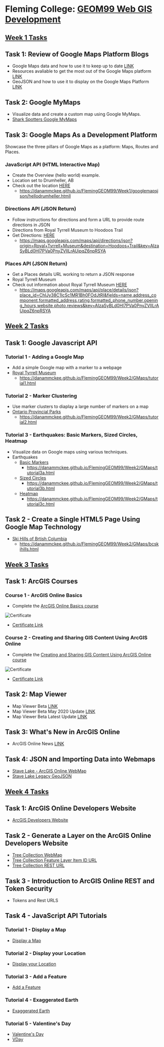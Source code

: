 # **Fleming College: [GEOM99 Web GIS Development](https://danammckee.github.io/FlemingGEOM99/home.html)**

## **[Week 1 Tasks](https://danammckee.github.io/FlemingGEOM99/Week1/index.html)**

## **Task 1: Review of Google Maps Platform Blogs**

* Google Maps data and how to use it to keep up to date [LINK](https://cloud.google.com/blog/products/maps-platform/9-things-know-about-googles-maps-data-beyond-map)
* Resources avaliable to get the most out of the Google Maps platform [LINK](https://cloud.google.com/blog/products/maps-platform/how-get-started-google-maps-platform-get-support-and-have-your-questions-answered)
* GeoJSON and how to use it to display on the Google Maps Platform [LINK](https://cloud.google.com/blog/products/maps-platform/quick-map-layer-visualizations-geojson-and-georss)

## **Task 2: Google MyMaps**

* Visualize data and create a custom map using Google MyMaps.
* [Shark Spotters Google MyMaps](https://danammckee.github.io/FlemingGEOM99/Week1/MyMaps/sharkspotting.html)

## **Task 3: Google Maps As a Development Platform**

Showcase the three pillars of Google Maps as a platform: Maps, Routes and Places. 

### **JavaScript API (HTML Interactive Map)**

* Create the Overview (hello world) example. 
* Location set to Drumheller, AB
* Check out the location [HERE](https://danammckee.github.io/FlemingGEOM99/Week1/googlemapsjson/hellodrumheller.html)
  * https://danammckee.github.io/FlemingGEOM99/Week1/googlemapsjson/hellodrumheller.htmll 

### **Directions API (JSON Return)**

* Follow instructions for directions and form a URL to provide route directions in JSON
* Directions from Royal Tyrrell Museum to Hoodoos Trail 
* Get Directions: [HERE](https://danammckee.github.io/FlemingGEOM99/Week1/googlemapsjson/directionsAPI.html)
  * https://maps.googleapis.com/maps/api/directions/json?origin=Royal+Tyrrell+Museum&destination=Hoodoos+Trail&key=AIzaSyBLd0Hl7PVa0PnyZVIlLrAUipqZ6npRSYA


### **Places API (JSON Return)**

* Get a Places details URL working to return a JSON response
* Royal Tyrrell Museum 
* Check out information about Royal Tyrrell Museum [HERE](https://danammckee.github.io/FlemingGEOM99/Week1/googlemapsjson/placesAPI.html)
  * https://maps.googleapis.com/maps/api/place/details/json?place_id=ChIJy38C1IcSc1MR1Bh0FOdJtRI&fields=name,address_component,formatted_address,rating,formatted_phone_number,opening_hours,website,photo,reviews&key=AIzaSyBLd0Hl7PVa0PnyZVIlLrAUipqZ6npRSYA 

## **[Week 2 Tasks](https://danammckee.github.io/FlemingGEOM99/Week2/index.html)**

## **Task 1: Google Javascript API**

### **Tutorial 1 - Adding a Google Map**

* Add a simple Google map with a marker to a webpage
* [Royal Tyrrell Museum](https://danammckee.github.io/FlemingGEOM99/Week2/GMaps/tutorial1.html)
  * https://danammckee.github.io/FlemingGEOM99/Week2/GMaps/tutorial1.html

### **Tutorial 2 - Marker Clustering**

* Use marker clusters to diaplay a large number of markers on a map
* [Ontario Provincial Parks](https://danammckee.github.io/FlemingGEOM99/Week2/GMaps/tutorial12.html)
  * https://danammckee.github.io/FlemingGEOM99/Week2/GMaps/tutorial2.html

### **Tutorial 3 - Earthquakes: Basic Markers, Sized Circles, Heatmap**

* Visualize data on Google maps using various techniques. 
* Earthquakes
  * [Basic Markers](https://danammckee.github.io/FlemingGEOM99/Week2/GMaps/tutorial3a.html)
    * https://danammckee.github.io/FlemingGEOM99/Week2/GMaps/tutorial3a.html
  * [Sized Circles](https://danammckee.github.io/FlemingGEOM99/Week2/GMaps/tutorial3b.html)
    * https://danammckee.github.io/FlemingGEOM99/Week2/GMaps/tutorial3b.html
  * [Heatmap](https://danammckee.github.io/FlemingGEOM99/Week2/GMaps/tutorial3c.html)
    * https://danammckee.github.io/FlemingGEOM99/Week2/GMaps/tutorial3c.html

## **Task 2 - Create a Single HTML5 Page Using Google Map Technology**

* [Ski Hills of Brtish Columbia](https://danammckee.github.io/FlemingGEOM99/Week2/GMaps/bcskihills.html)
  * https://danammckee.github.io/FlemingGEOM99/Week2/GMaps/bcskihills.html
  
 ## **[Week 3 Tasks](https://danammckee.github.io/FlemingGEOM99/Week3/index.html)**

## **Task 1: ArcGIS Courses**

### **Course 1 - ArcGIS Online Basics**

* Complete the [ArcGIS Online Basics course](https://www.esri.com/training/catalog/5d816c0255cf937306d2d3ef/arcgis-online-basics/)

![Certificate](https://danammckee.github.io/FlemingGEOM99/images/Cert1.JPG)

* [Certificate Link](https://www.esri.com/training/TrainingRecord/Certificate/damcke@flemingcollege.ca_Fleming/601b94051d7e0c1f497095a3/300)

### **Course 2 - Creating and Sharing GIS Content Using ArcGIS Online**

* Complete the [Creating and Sharing GIS Content Using ArcGIS Online course](https://www.esri.com/training/catalog/5d816c0255cf937306d2d3ef/arcgis-online-basics/)

![Certificate](https://danammckee.github.io/FlemingGEOM99/images/Cert2.JPG)
* [Certificate Link](https://www.esri.com/training/TrainingRecord/Certificate/damcke@flemingcollege.ca_Fleming/601f0b4581d6fb19c1d300b9/300)

## **Task 2: Map Viewer**
  
 * Map Viewer Beta [LINK](https://www.esri.com/arcgis-blog/products/arcgis-online/mapping/web-maps-and-map-viewer-beta/)
 * Map Viewer Beta May 2020 Update [LINK](https://www.esri.com/arcgis-blog/products/arcgis-online/mapping/try-out-the-new-map-viewer-beta/)
  * Map Viewer Beta Latest Update [LINK](https://www.esri.com/arcgis-blog/products/arcgis-online/mapping/whats-new-in-map-viewer-beta-october-2020/)

## **Task 3: What's New in ArcGIS Online**

 * ArcGIS Online News [LINK](https://doc.arcgis.com/en/arcgis-online/reference/whats-new.htm)

## **Task 4: JSON and Importing Data into Webmaps**

 * [Stave Lake - ArcGIS Online WebMap](https://fleming.maps.arcgis.com/home/item.html?id=027a8446c84345fa99746d7971578ced)
 * [Stave Lake Legacy GeoJSON](https://danammckee.github.io/FlemingGEOM99/Week3/stavelake.html)
   
## **[Week 4 Tasks](https://danammckee.github.io/FlemingGEOM99/Week4/index.html)**

## **Task 1: ArcGIS Online Developers Website**

* [ArcGIS Developers Website]( https://developers.arcgis.com/)

## **Task 2 - Generate a Layer on the ArcGIS Online Developers Website**

* [Tree Collection WebMap](https://da9vbapdo7iu6xkf.maps.arcgis.com/home/item.html?id=1c793f0785a24ba89ad2e4d8bc69558b)
* [Tree Collection Feature Layer Item ID URL](https://da9vbapdo7iu6xkf.maps.arcgis.com/home/item.html?id=d919060f9acb484095eb1a048ef2d62c)
* [Tree Collection REST URL](https://services3.arcgis.com/sXzWIJPFn9VCHK8j/arcgis/rest/services/tree_collection/FeatureServer)

## **Task 3 - Introduction to ArcGIS Online REST and Token Security**
* Tokens and Rest URLS

## **Task 4 - JavaScript API Tutorials**

### **Tutorial 1 - Display a Map**
 * [Display a Map](https://danammckee.github.io/FlemingGEOM99/Week4/ArcGIS/APIandJavaScript/DisplayMap2.html)
 
### **Tutorial 2 - Display your Location**
 * [Display your Location](https://danammckee.github.io/FlemingGEOM99/Week4/ArcGIS/APIandJavaScript/DisplayLocation.html)
 
### **Tutorial 3 - Add a Feature**
 * [Add a Feature](https://danammckee.github.io/FlemingGEOM99/Week4/ArcGIS/APIandJavaScript/AddFeature.html)
 
### **Tutorial 4 - Exaggerated Earth**
 * [Exaggerated Earth](https://danammckee.github.io/FlemingGEOM99/Week4/ArcGIS/APIandJavaScript/ExaggeratedEarth.html)
 
### **Tutorial 5 - Valentine's Day**
  * [Valentine's Day](https://danammckee.github.io/FlemingGEOM99/Week4/ArcGIS/APIandJavaScript/valentinesday.html)
  * [VDay](https://danammckee.github.io/FlemingGEOM99/Week4/ArcGIS/APIandJavaScript/vday.html)




